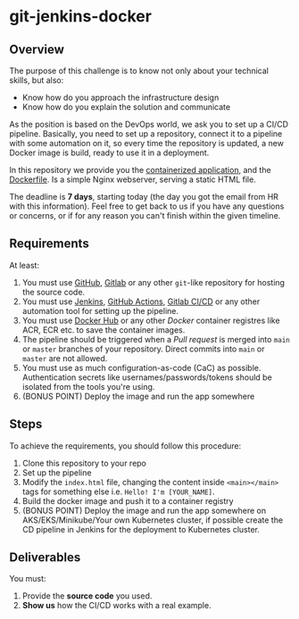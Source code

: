 # git-jenkins-docker


## Overview
The purpose of this challenge is to know not only about your technical skills, but also:

- Know how do you approach the infrastructure design
- Know how do you explain the solution and communicate

As the position is based on the DevOps world, we ask you to set up a CI/CD pipeline. Basically, you need to set up a repository, connect it to a pipeline with some automation on it, so every time the repository is updated, a new Docker image is build, ready to use it in a deployment.

In this repository we provide you the [containerized application](./app), and the [Dockerfile](./Dockerfile). Is a simple Nginx webserver, serving a static HTML file.

The deadline is **7 days**, starting today (the day you got the email from HR with this information). Feel free to get back to us if you have any questions or concerns, or if for any reason you can't finish within the given timeline.


## Requirements
At least:
1. You must use [GitHub](https://github.com), [Gitlab](https://about.gitlab.com) or any other `git`-like repository for hosting the source code.
2. You must use [Jenkins](https://www.jenkins.io), [GitHub Actions](https://docs.github.com/en/actions), [Gitlab CI/CD](https://docs.gitlab.com/ee/ci/) or any other automation tool for setting up the pipeline.
3. You must use [Docker Hub](https://hub.docker.com) or any other *Docker* container registres like ACR, ECR etc. to save the container images.
4. The pipeline should be triggered when a *Pull request* is merged into `main` or `master` branches of your repository. Direct commits into `main` or `master` are not allowed.
5. You must use as much configuration-as-code (CaC) as possible. Authentication secrets like usernames/passwords/tokens should be isolated from the tools you're using.
6. (BONUS POINT) Deploy the image and run the app somewhere

## Steps
To achieve the requirements, you should follow this procedure:
1. Clone this repository to your repo
2. Set up the pipeline
3. Modify the `index.html` file, changing the content inside `<main></main>` tags for something else i.e. `Hello! I'm [YOUR_NAME]`.
4. Build the docker image and push it to a container registry
5. (BONUS POINT) Deploy the image and run the app somewhere on AKS/EKS/Minikube/Your own Kubernetes cluster, if possible create the CD pipeline in Jenkins for the deployment to Kubernetes cluster.


## Deliverables
You must:
1. Provide the **source code** you used.
2. **Show us** how the CI/CD works with a real example.
